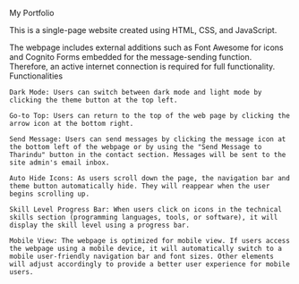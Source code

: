 My Portfolio

This is a single-page website created using HTML, CSS, and JavaScript.

The webpage includes external additions such as Font Awesome for icons and Cognito Forms embedded for the message-sending function. Therefore, an active internet connection is required for full functionality.
Functionalities

    Dark Mode: Users can switch between dark mode and light mode by clicking the theme button at the top left.

    Go-to Top: Users can return to the top of the web page by clicking the arrow icon at the bottom right.

    Send Message: Users can send messages by clicking the message icon at the bottom left of the webpage or by using the "Send Message to Tharindu" button in the contact section. Messages will be sent to the site admin's email inbox.

    Auto Hide Icons: As users scroll down the page, the navigation bar and theme button automatically hide. They will reappear when the user begins scrolling up.

    Skill Level Progress Bar: When users click on icons in the technical skills section (programming languages, tools, or software), it will display the skill level using a progress bar.

    Mobile View: The webpage is optimized for mobile view. If users access the webpage using a mobile device, it will automatically switch to a mobile user-friendly navigation bar and font sizes. Other elements will adjust accordingly to provide a better user experience for mobile users.
